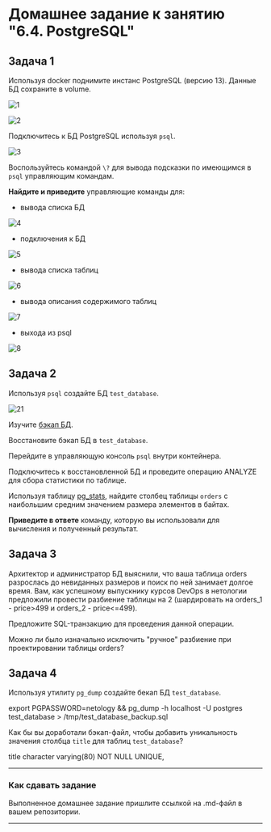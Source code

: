 # Домашнее задание к занятию "6.4. PostgreSQL"

## Задача 1

Используя docker поднимите инстанс PostgreSQL (версию 13). Данные БД сохраните в volume.

![1](https://user-images.githubusercontent.com/57503209/185491375-312292a7-6f29-4e3d-ad12-b7d0de82f6a4.jpg)

![2](https://user-images.githubusercontent.com/57503209/185492360-4b758312-1405-4a7b-aec6-daf397d055b0.jpg)

Подключитесь к БД PostgreSQL используя `psql`.

![3](https://user-images.githubusercontent.com/57503209/185491920-47cdf633-835f-4f12-846c-52beb0894d10.jpg)

Воспользуйтесь командой `\?` для вывода подсказки по имеющимся в `psql` управляющим командам.

**Найдите и приведите** управляющие команды для:
- вывода списка БД

![4](https://user-images.githubusercontent.com/57503209/185492086-b1430460-3b5d-4afb-a5e6-7cb8098b2df3.jpg)

- подключения к БД

![5](https://user-images.githubusercontent.com/57503209/185492118-663a05d3-ce36-4a8c-a2b8-30f403dd257c.jpg)

- вывода списка таблиц

![6](https://user-images.githubusercontent.com/57503209/185492214-4cac98ef-add9-44ab-87f6-cdc51d9571fb.jpg)

- вывода описания содержимого таблиц

![7](https://user-images.githubusercontent.com/57503209/185492228-f63c8401-ae26-4e03-8c65-0ac92e36b1fa.jpg)

- выхода из psql

![8](https://user-images.githubusercontent.com/57503209/185492247-3f8d957c-d74f-40da-954f-6c8ab19b24d6.jpg)

## Задача 2

Используя `psql` создайте БД `test_database`.

![21](https://user-images.githubusercontent.com/57503209/185495627-cafbe61c-2225-4f6f-830b-ca40ef040f64.jpg)

Изучите [бэкап БД](https://github.com/netology-code/virt-homeworks/tree/master/06-db-04-postgresql/test_data).

Восстановите бэкап БД в `test_database`.

Перейдите в управляющую консоль `psql` внутри контейнера.

Подключитесь к восстановленной БД и проведите операцию ANALYZE для сбора статистики по таблице.

Используя таблицу [pg_stats](https://postgrespro.ru/docs/postgresql/12/view-pg-stats), найдите столбец таблицы `orders` 
с наибольшим средним значением размера элементов в байтах.

**Приведите в ответе** команду, которую вы использовали для вычисления и полученный результат.

## Задача 3

Архитектор и администратор БД выяснили, что ваша таблица orders разрослась до невиданных размеров и
поиск по ней занимает долгое время. Вам, как успешному выпускнику курсов DevOps в нетологии предложили
провести разбиение таблицы на 2 (шардировать на orders_1 - price>499 и orders_2 - price<=499).

Предложите SQL-транзакцию для проведения данной операции.

Можно ли было изначально исключить "ручное" разбиение при проектировании таблицы orders?

## Задача 4

Используя утилиту `pg_dump` создайте бекап БД `test_database`.

   export PGPASSWORD=netology && pg_dump -h localhost -U postgres test_database > /tmp/test_database_backup.sql

Как бы вы доработали бэкап-файл, чтобы добавить уникальность значения столбца `title` для таблиц `test_database`?

   title character varying(80) NOT NULL UNIQUE,

---

### Как cдавать задание

Выполненное домашнее задание пришлите ссылкой на .md-файл в вашем репозитории.

---
